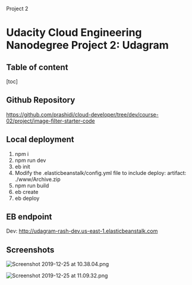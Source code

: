 Project 2

# Udacity Cloud Engineering Nanodegree Project 2: Udagram
## Table of content 

[toc]

## Github Repository
https://github.com/prashidi/cloud-developer/tree/dev/course-02/project/image-filter-starter-code

## Local deployment
1. npm i
2. npm run dev
3. eb init 
4. Modify the .elasticbeanstalk/config.yml file to include deploy:
  artifact: ./www/Archive.zip
5. npm run build
6. eb create 
7. eb deploy

## EB endpoint

Dev:  http://udagram-rash-dev.us-east-1.elasticbeanstalk.com

## Screenshots

![Screenshot 2019-12-25 at 10.38.04.png](../_resources/850bac698360409d9ee7f97ecf00aa4a.png)



![Screenshot 2019-12-25 at 11.09.32.png](../_resources/7fe551f4ab264bf8be465c83c20defb0.png)

